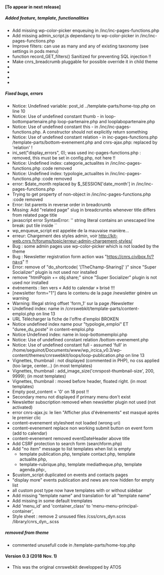 #### [To appear in next release]

##### Added feature, template, functionalities
 * Add missing wp-color-picker enqueuing in /inc/inc-pages-functions.php
 * Add missing admin_script.js dependancy to wp-color-picker in /inc/inc-pages-functions.php
 * Improve filters: can use as many and any of existing taxonomy (see settings in pods menu)
 * function record_GET_filters() Sanitized for preventing SQL injection !!
 * Make cnrs_breadcrumb pluggable for possible override it in child theme
 * 
 * 
 * 
 *  
 
##### Fixed bugs, errors 
 * Notice: Undefined variable: post_id ../template-parts/home-top.php on line 10
 * Notice: Use of undefined constant thumb - in loop-bottompartenaire.php loop-partenaire.php and looplabopartenaire.php
 * Notice: Use of undefined constant this - in /inc/inc-pages-functions.php. A constructor should not explicitly return something 
 * Notice: Use of undefined constant relation - in inc-pages-functions.php /template-parts/bottom-evenement.php and cnrs-ajax.php: replaced by 'relation' !
 * ini_set("display_errors", 0); was used inc-pages-functions.php : removed, this must be set in config.php, not here !! 
 * Notice: Undefined index: categorie_actualites in /inc/inc-pages-functions.php :code removed 
 * Notice: Undefined index: typologie_actualites in /inc/inc-pages-functions.php :code removed
 * error: $date_month replaced by $_SESSION['date_month'] in /inc/inc-pages-functions.php
 * Trying to get property of non-object in /inc/inc-pages-functions.php :code removed 
 * Error: list parents in reverse order in breadcrumb
 * Missing: Add "related page" slug in breadcrumbs whenever title differs from related page title
 * javascript error SyntaxError: '' string literal contains an unescaped line break: put tile inside ``
 * wp_enqueue_script est appelée de la mauvaise manière...
 * erreur: Chargement des styles admin, voir http://kit-web.cnrs.fr/forums/topic/erreur-admin-chargement-styles/
 * Bug : some admin pages use wp-color-picker which is not loaded by the theme
 * Bug : Newsletter registration form action was "https://cnrs.civibox.fr/?na=s" !! 
 * Error: remove of "do_shortcode( '[TheChamp-Sharing]' )" since "Super Socializer" plugin is not used nor installed
 * remove "htmlPopin += obj.share;" since "Super Socializer" plugin is not used nor installed
 * événements : lien vers « Add to calendar » brisé !!!
 * [newsletter form="1"] dans le contenu de la page /newsletter génère un warning 
 * Warning: Illegal string offset 'form_1' sur la page /Newsletter
 * Undefined index: name in /cnrswebkit/template-parts/content-emploi.php on line 13
 * URL Télécharger la fiche de l'offre  d'emploi BROKEN 
 * Notice undefined index name pour "typologie_emploi" ET "duree_du_poste" in content-emploi.php
 * Notice Undefined index: name in loop-bottomemploi.php
 * Notice: Use of undefined constant relation /bottom-evenement.php 
 * Notice: Use of undefined constant full - assumed 'full' in /home/seguinot/Documents/www/wp_ircica_v0.3/wp-content/themes/cnrswebkit/loops/loop-publication.php on line 13
 * Vignettes, thumbnail : not displayed (commented in PHP), no css applied (too large, center...) (in most templates)
 * Vignettes, thumbnail : add_image_size('cnrspost-thumbnail-size', 200, 9999);  (in most templates)
 * Vignettes, thumbnail : moved before header, floated right.   (in most templates)
 * Empty post_content = '0' on 18 post !!
 * Secondary menu not displayed if primary menu don't exist
 * Newsletter subscription removed when newsletter plugin not used (not activated)
 * error cnrs-ajax.js: le lien "Afficher plus d'évènements" est masqué après le premier clic
 * content-evenement stylesheet not loaded (wrong uri) 
 * content-evenement replace non working submit button on event form (add to calendar)
 * content-evenement removed eventDateHeader above title
 * Add CSRF protection to search form (searchform.php)
 * Add "no item"  message to list templates when list is empty
   * template publication.php, template contact.php, template actualite.php, 
   * template-rubrique.php, template mediatheque.php, template agenda.php:,
 * $custom_script duplicated on events and contacts pages 
 * "display more" events publication and news are now hidden for empty list
 * all custom post type now have templates with or without sidebar  
 * Add missing "template name" and translation for all "template name"
 * Add missing <?php get_sidebar(''); ?> in some default tremplates
 * Add 'menu_id' and 'container_class' to  'menu-menu-principal-container',
 * Style sheet : remove 2 unsused  files /css/cnrs_dyn.scss /library/cnrs_dyn_.scss 
 
 
 

                       
  
##### removed from theme
 * commented unusefull code in /template-parts/home-top.php
 

#### Version 0.3 (2018 Nov. 1)
* This was the original cnrswebkit developped by  ATOS 

